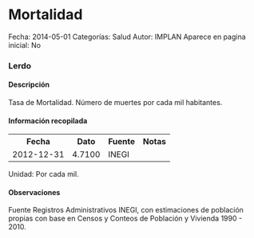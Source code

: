 Mortalidad
=====

Fecha: 2014-05-01
Categorías: Salud
Autor: IMPLAN
Aparece en pagina inicial: No

### Lerdo

#### Descripción

Tasa de Mortalidad. Número de muertes por cada mil habitantes.

#### Información recopilada

<table class="table table-hover table-bordered">
  <tr><th>Fecha</th><th>Dato</th><th>Fuente</th><th>Notas</th></tr>
  <tr><td>2012-12-31</td><td>4.7100</td><td>INEGI</td><td></td></tr>
</table>

Unidad: Por cada mil.

#### Observaciones

Fuente Registros Administrativos INEGI, con estimaciones de población propias con base en Censos y Conteos de Población y Vivienda 1990 - 2010.
